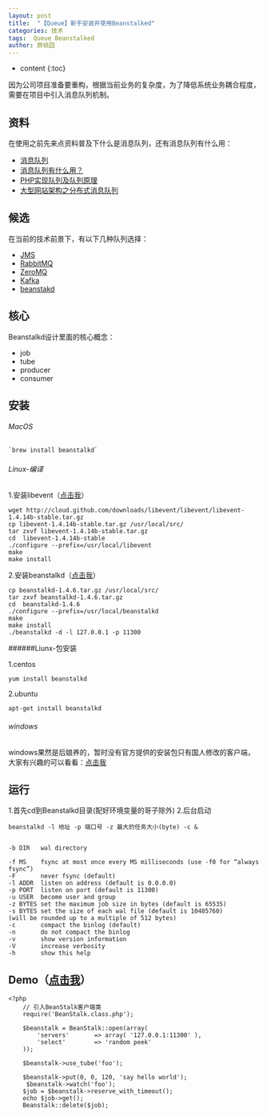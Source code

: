 ```yaml
---
layout: post
title:  "【Queue】新手安装并使用Beanstalked"
categories: 技术
tags:  Queue Beanstalked
author: 胖纸囧
---
```


* content
{:toc}

因为公司项目准备要重构，根据当前业务的复杂度，为了降低系统业务耦合程度，需要在项目中引入消息队列机制。

## 资料

在使用之前先来点资料普及下什么是消息队列，还有消息队列有什么用：

- [消息队列](http://baike.baidu.com/link?url=JOv29wGjBmYc32hlY9v8yAfcs925V0mA5n-ZBVUcNu_JMSr1Xkd0I4t6Uby0us5y_JFAU4a71QWUf16QyOv4SzIidc1YZ2G7ho5GO0u-42WnCMS--rflOrw4nZlS4zUX)
- [消息队列有什么用？](https://segmentfault.com/q/1010000005780973)
- [PHP实现队列及队列原理](http://www.phpddt.com/php/queue.html)
- [大型网站架构之分布式消息队列](http://blog.csdn.net/shaobingj126/article/details/50585035)

## 候选

在当前的技术前景下，有以下几种队列选择：

- [JMS](http://baike.baidu.com/link?url=U2WYoeoyDZ1UdtsINkRQObR9rrDRviRDI9gfMpZ1QWl8mhAz5b20FfsYYyFEqF1Y2we9KJ4VMCso4uYziIVn_K)
- [RabbitMQ](http://www.rabbitmq.com)
- [ZeroMQ](http://www.zeromq.org)
- [Kafka](http://kafka.apache.org)
- [beanstakd](http://kr.github.io/beanstalkd/)

## 核心

Beanstalkd设计里面的核心概念：

* job
* tube
* producer
* consumer

## 安装

###### MacOS
    
    `brew install beanstalkd`
    
###### Linux-编译

1.安装libevent（[点击我](https://github.com/izhangmai/queue/blob/master/beanstalkd/package/beanstalkd-1.10.tar)）

```
wget http://cloud.github.com/downloads/libevent/libevent/libevent-1.4.14b-stable.tar.gz
cp libevent-1.4.14b-stable.tar.gz /usr/local/src/ 
tar zxvf libevent-1.4.14b-stable.tar.gz 
cd  libevent-1.4.14b-stable 
./configure --prefix=/usr/local/libevent 
make 
make install 
```

2.安装beanstalkd（[点击我](https://github.com/izhangmai/queue/blob/master/beanstalkd/package/beanstalkd-1.10.tar)）
    

```
cp beanstalkd-1.4.6.tar.gz /usr/local/src/ 
tar zxvf beanstalkd-1.4.6.tar.gz 
cd  beanstalkd-1.4.6 
./configure --prefix=/usr/local/beanstalkd 
make 
make install 
./beanstalkd -d -l 127.0.0.1 -p 11300 
```

######Liunx-包安装

1.centos

```
yum install beanstalkd
```
2.ubuntu

```
apt-get install beanstalkd
```

###### windows

windows果然是后娘养的，暂时没有官方提供的安装包只有国人修改的客户端，大家有兴趣的可以看看：[点击我](https://git.oschina.net/lomox/beanstalkd-win)

## 运行

1.首先cd到Beanstalkd目录(配好环境变量的哥子除外)
2.后台启动

```
beanstalkd -l 地址 -p 端口号 -z 最大的任务大小(byte) -c &
```

```

-b DIR   wal directory

-f MS    fsync at most once every MS milliseconds (use -f0 for “always fsync”)
-F       never fsync (default)
-l ADDR  listen on address (default is 0.0.0.0)
-p PORT  listen on port (default is 11300)
-u USER  become user and group
-z BYTES set the maximum job size in bytes (default is 65535)
-s BYTES set the size of each wal file (default is 10485760)
(will be rounded up to a multiple of 512 bytes)
-c       compact the binlog (default)
-n       do not compact the binlog
-v       show version information
-V       increase verbosity
-h       show this help
```

## Demo（[点击我](https://github.com/izhangmai/queue/blob/master/beanstalkd/index.php)）

```
<?php
    // 引入BeanStalk客户端类
    require('BeanStalk.class.php');

    $beanstalk = BeanStalk::open(array(
        'servers'       => array( '127.0.0.1:11300' ),
        'select'        => 'random peek'
    ));
    
    $beanstalk->use_tube('foo');
    
    $beanstalk->put(0, 0, 120, 'say hello world');
     $beanstalk->watch('foo'); 
    $job = $beanstalk->reserve_with_timeout(); 
    echo $job->get();
    Beanstalk::delete($job);

```


